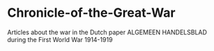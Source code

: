 # Chronicle-of-the-Great-War
Articles about the war in the Dutch paper ALGEMEEN HANDELSBLAD during the First World War 1914-1919
